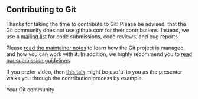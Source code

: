 ## Contributing to Git

Thanks for taking the time to contribute to Git! Please be advised, that the Git community does not use github.com for their contributions. Instead, we use a [mailing list](http://public-inbox.org/git/) for code submissions, code reviews, and bug reports.

Please [read the maintainer notes](http://repo.or.cz/w/git.git?a=blob_plain;f=MaintNotes;hb=todo) to learn how the Git
project is managed, and how you can work with it. In addition, we highly recommend you to [read our submission guidelines](../Documentation/SubmittingPatches).

If you prefer video, then [this talk](https://www.youtube.com/watch?v=Q7i_qQW__q4&feature=youtu.be&t=6m4s) might be useful to you as the presenter walks you through the contribution process by example.

Your Git community
